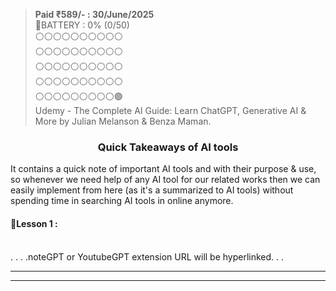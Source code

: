 > **Paid ₹589/- : 30/June/2025**  
> 🔋BATTERY : 0% (0/50)  
> ⚪⚪⚪⚪⚪⚪⚪⚪⚪⚪  
> ⚪⚪⚪⚪⚪⚪⚪⚪⚪⚪  
> ⚪⚪⚪⚪⚪⚪⚪⚪⚪⚪  
> ⚪⚪⚪⚪⚪⚪⚪⚪⚪⚪  
> ⚪⚪⚪⚪⚪⚪⚪⚪⚪🟢  
> Udemy - The Complete AI Guide: Learn ChatGPT, Generative AI & More by Julian Melanson & Benza Maman.  

<h3 align="center">Quick Takeaways of AI tools</h3>

It contains a quick note of important AI tools and with their purpose & use, so whenever we need help of any AI tool for our related works then we can easily implement from here (as it's a summarized to AI tools) without spending time in searching AI tools in online anymore.

#### 🔰Lesson 1 :





<br>
. . . .noteGPT or YoutubeGPT extension
URL will be hyperlinked. . .  

---
---



